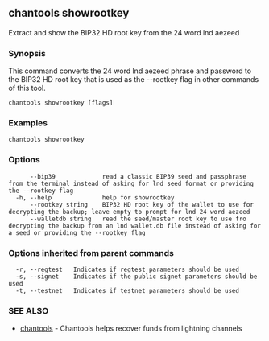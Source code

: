 ## chantools showrootkey

Extract and show the BIP32 HD root key from the 24 word lnd aezeed

### Synopsis

This command converts the 24 word lnd aezeed phrase and
password to the BIP32 HD root key that is used as the --rootkey flag in other
commands of this tool.

```
chantools showrootkey [flags]
```

### Examples

```
chantools showrootkey
```

### Options

```
      --bip39             read a classic BIP39 seed and passphrase from the terminal instead of asking for lnd seed format or providing the --rootkey flag
  -h, --help              help for showrootkey
      --rootkey string    BIP32 HD root key of the wallet to use for decrypting the backup; leave empty to prompt for lnd 24 word aezeed
      --walletdb string   read the seed/master root key to use fro decrypting the backup from an lnd wallet.db file instead of asking for a seed or providing the --rootkey flag
```

### Options inherited from parent commands

```
  -r, --regtest   Indicates if regtest parameters should be used
  -s, --signet    Indicates if the public signet parameters should be used
  -t, --testnet   Indicates if testnet parameters should be used
```

### SEE ALSO

* [chantools](chantools.md)	 - Chantools helps recover funds from lightning channels

